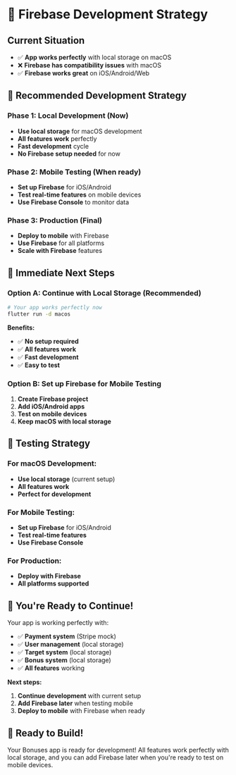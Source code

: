 # 🚀 Firebase Development Strategy

## Current Situation
- ✅ **App works perfectly** with local storage on macOS
- ❌ **Firebase has compatibility issues** with macOS
- ✅ **Firebase works great** on iOS/Android/Web

## 🎯 **Recommended Development Strategy**

### **Phase 1: Local Development (Now)**
- **Use local storage** for macOS development
- **All features work** perfectly
- **Fast development** cycle
- **No Firebase setup needed** for now

### **Phase 2: Mobile Testing (When ready)**
- **Set up Firebase** for iOS/Android
- **Test real-time features** on mobile devices
- **Use Firebase Console** to monitor data

### **Phase 3: Production (Final)**
- **Deploy to mobile** with Firebase
- **Use Firebase** for all platforms
- **Scale with Firebase** features

## 🔧 **Immediate Next Steps**

### **Option A: Continue with Local Storage (Recommended)**
```bash
# Your app works perfectly now
flutter run -d macos
```

**Benefits:**
- ✅ **No setup required**
- ✅ **All features work**
- ✅ **Fast development**
- ✅ **Easy to test**

### **Option B: Set up Firebase for Mobile Testing**
1. **Create Firebase project**
2. **Add iOS/Android apps**
3. **Test on mobile devices**
4. **Keep macOS with local storage**

## 📱 **Testing Strategy**

### **For macOS Development:**
- **Use local storage** (current setup)
- **All features work**
- **Perfect for development**

### **For Mobile Testing:**
- **Set up Firebase** for iOS/Android
- **Test real-time features**
- **Use Firebase Console**

### **For Production:**
- **Deploy with Firebase**
- **All platforms supported**

## 🎉 **You're Ready to Continue!**

Your app is working perfectly with:
- ✅ **Payment system** (Stripe mock)
- ✅ **User management** (local storage)
- ✅ **Target system** (local storage)
- ✅ **Bonus system** (local storage)
- ✅ **All features** working

**Next steps:**
1. **Continue development** with current setup
2. **Add Firebase later** when testing mobile
3. **Deploy to mobile** with Firebase when ready

## 🚀 **Ready to Build!**

Your Bonuses app is ready for development! All features work perfectly with local storage, and you can add Firebase later when you're ready to test on mobile devices.
